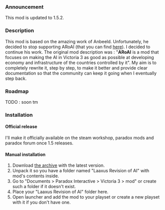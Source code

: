 ### Announcement

This mod is updated to 1.5.2.

### Description

This mod is based on the amazing work of Anbeeld. Unfortunately, he decided to stop supporting ARoAI (that you can find [here](https://github.com/Anbeeld/ARoAI)). I decided to continue his work.
The original mod description was : "**ARoAI** is a mod that focuses on making the AI in Victoria 3 as good as possible at developing economy and infrastructure of the countries controlled by it".
My aim is to completely rewrite it, step by step, to make it better and provide clear documentation so that the community can keep it going when I eventually step back.

### Roadmap
TODO : soon tm

### Installation 
#### Official release

I'll make it officially available on the steam workshop, paradox mods and paradox forum once 1.5 releases.

#### Manual installation

1) Download [the archive](https://github.com/Laaxus/LRoAI/releases) with the latest version.
2) Unpack it so you have a folder named "Laaxus Revision of AI" with mod's contents inside.
3) Go to "Documents > Paradox Interactive > Victoria 3 > mod" or create such a folder if it doesn't exist.
4) Place your "Laaxus Revision of AI" folder here.
5) Open launcher and add the mod to your playset or create a new playset with it if you don't have one.

